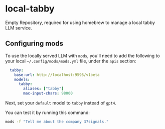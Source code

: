 # local-tabby
Empty Repository, required for using homebrew to manage a local tabby LLM service.

## Configuring mods

To use the locally served LLM with `mods`, you'll need to add the following
to your local `~/.config/mods/mods.yml` file, under the `apis` section:

```yaml
  tabby:
    base-url: http://localhost:9595/v1beta
    models:
      tabby:
        aliases: ["tabby"]
        max-input-chars: 98000
```

Next, set your `default` model to `tabby` instead of `gpt4`.

You can test it by running this command:

```bash
mods -f "Tell me about the company 37signals."
```

